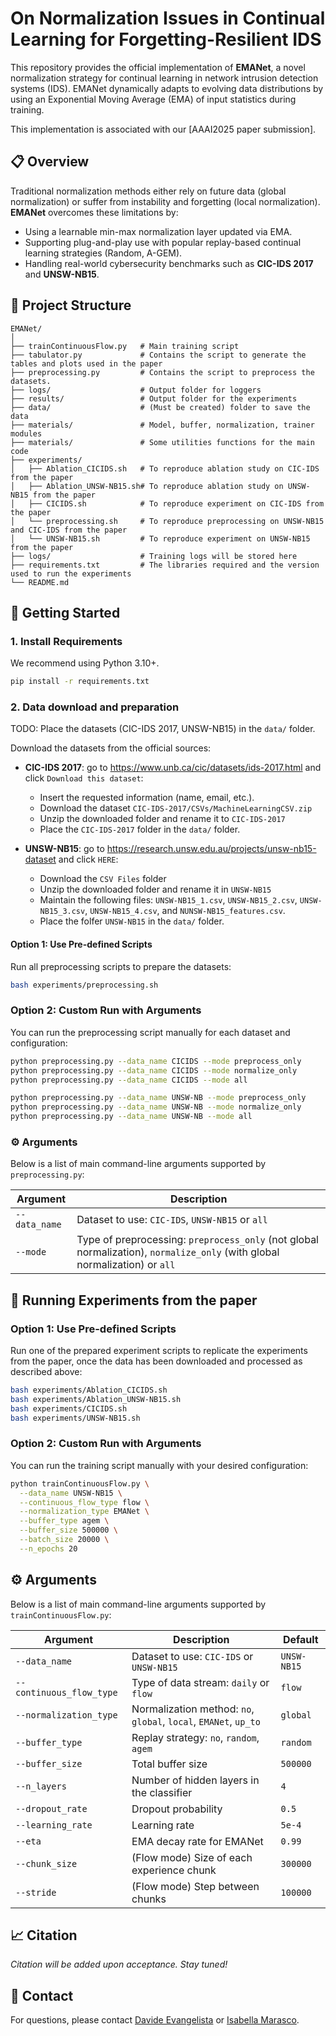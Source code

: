 # On Normalization Issues in Continual Learning for Forgetting-Resilient IDS

This repository provides the official implementation of **EMANet**, a novel normalization strategy for continual learning in network intrusion detection systems (IDS). EMANet dynamically adapts to evolving data distributions by using an Exponential Moving Average (EMA) of input statistics during training.

This implementation is associated with our [AAAI2025 paper submission].

## 📋 Overview

Traditional normalization methods either rely on future data (global normalization) or suffer from instability and forgetting (local normalization). **EMANet** overcomes these limitations by:

- Using a learnable min-max normalization layer updated via EMA.
- Supporting plug-and-play use with popular replay-based continual learning strategies (Random, A-GEM).
- Handling real-world cybersecurity benchmarks such as **CIC-IDS 2017** and **UNSW-NB15**.

## 📂 Project Structure

```
EMANet/
│
├── trainContinuousFlow.py   # Main training script
├── tabulator.py             # Contains the script to generate the tables and plots used in the paper
├── preprocessing.py         # Contains the script to preprocess the datasets.
├── logs/                    # Output folder for loggers
├── results/                 # Output folder for the experiments
├── data/                    # (Must be created) folder to save the data
├── materials/               # Model, buffer, normalization, trainer modules
├── materials/               # Some utilities functions for the main code
├── experiments/
│   ├── Ablation_CICIDS.sh   # To reproduce ablation study on CIC-IDS from the paper
│   ├── Ablation_UNSW-NB15.sh# To reproduce ablation study on UNSW-NB15 from the paper
│   ├── CICIDS.sh            # To reproduce experiment on CIC-IDS from the paper
│   └── preprocessing.sh     # To reproduce preprocessing on UNSW-NB15 and CIC-IDS from the paper
│   └── UNSW-NB15.sh         # To reproduce experiment on UNSW-NB15 from the paper
├── logs/                    # Training logs will be stored here
├── requirements.txt         # The libraries required and the version used to run the experiments
└── README.md
```

## 🚀 Getting Started

### 1. Install Requirements

We recommend using Python 3.10+.

```bash
pip install -r requirements.txt
```

### 2. Data download and preparation
TODO: Place the datasets (CIC-IDS 2017, UNSW-NB15) in the `data/` folder.

Download the datasets from the official sources:
- **CIC-IDS 2017**: go to https://www.unb.ca/cic/datasets/ids-2017.html and click `Download this dataset`:
  - Insert the requested information (name, email, etc.).
  - Download the dataset `CIC-IDS-2017/CSVs/MachineLearningCSV.zip`
  - Unzip the downloaded folder and rename it to `CIC-IDS-2017`
  - Place the `CIC-IDS-2017` folder in the `data/` folder.

- **UNSW-NB15**: go to https://research.unsw.edu.au/projects/unsw-nb15-dataset and click `HERE`:
  - Download the `CSV Files` folder
  - Unzip the downloaded folder and rename it in `UNSW-NB15`
  - Maintain the following files: `UNSW-NB15_1.csv`, `UNSW-NB15_2.csv`, `UNSW-NB15_3.csv`, `UNSW-NB15_4.csv`, and `NUNSW-NB15_features.csv`.
  - Place the folfer `UNSW-NB15` in the `data/` folder.

#### Option 1: Use Pre-defined Scripts
Run all preprocessing scripts to prepare the datasets:

```bash
bash experiments/preprocessing.sh
```

### Option 2: Custom Run with Arguments
You can run the preprocessing script manually for each dataset and configuration:

```bash
python preprocessing.py --data_name CICIDS --mode preprocess_only
python preprocessing.py --data_name CICIDS --mode normalize_only
python preprocessing.py --data_name CICIDS --mode all

python preprocessing.py --data_name UNSW-NB --mode preprocess_only
python preprocessing.py --data_name UNSW-NB --mode normalize_only
python preprocessing.py --data_name UNSW-NB --mode all
```

### ⚙️ Arguments

Below is a list of main command-line arguments supported by `preprocessing.py`:

| Argument | Description |
|--------------|-------------|
|  `--data_name`  | Dataset to use: `CIC-IDS`, `UNSW-NB15` or `all` | 
| `--mode` | Type of preprocessing: `preprocess_only` (not global normalization), `normalize_only` (with global normalization) or `all`| 

## 🧪 Running Experiments from the paper

### Option 1: Use Pre-defined Scripts

Run one of the prepared experiment scripts to replicate the experiments from the paper, once the data has been downloaded and processed as described above:

```bash
bash experiments/Ablation_CICIDS.sh
bash experiments/Ablation_UNSW-NB15.sh
bash experiments/CICIDS.sh
bash experiments/UNSW-NB15.sh
```

### Option 2: Custom Run with Arguments

You can run the training script manually with your desired configuration:

```bash
python trainContinuousFlow.py \
  --data_name UNSW-NB15 \
  --continuous_flow_type flow \
  --normalization_type EMANet \
  --buffer_type agem \
  --buffer_size 500000 \
  --batch_size 20000 \
  --n_epochs 20
```

## ⚙️ Arguments

Below is a list of main command-line arguments supported by `trainContinuousFlow.py`:

| Argument | Description | Default |
|----------|-------------|---------|
| `--data_name` | Dataset to use: `CIC-IDS` or `UNSW-NB15` | `UNSW-NB15` |
| `--continuous_flow_type` | Type of data stream: `daily` or `flow` | `flow` |
| `--normalization_type` | Normalization method: `no`, `global`, `local`, `EMANet`, `up_to` | `global` |
| `--buffer_type` | Replay strategy: `no`, `random`, `agem` | `random` |
| `--buffer_size` | Total buffer size | `500000` |
| `--n_layers` | Number of hidden layers in the classifier | `4` |
| `--dropout_rate` | Dropout probability | `0.5` |
| `--learning_rate` | Learning rate | `5e-4` |
| `--eta` | EMA decay rate for EMANet | `0.99` |
| `--chunk_size` | (Flow mode) Size of each experience chunk | `300000` |
| `--stride` | (Flow mode) Step between chunks | `100000` |

## 📈 Citation

*Citation will be added upon acceptance. Stay tuned!*

## 📧 Contact

For questions, please contact [Davide Evangelista](mailto:davide.evangelista5@unibo.it) or [Isabella Marasco](mailto:isabella.marasco4@unibo.it).